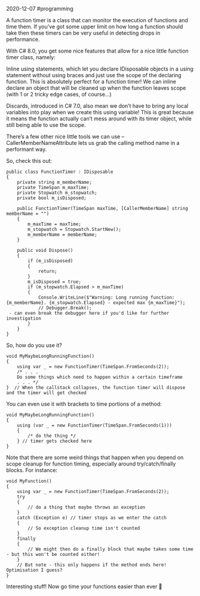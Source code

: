2020-12-07 #programming

A function timer is a class that can monitor the execution of functions and time them. If you’ve got some upper limit on how long a function should take then these timers can be very useful in detecting drops in performance.

With C# 8.0, you get some nice features that allow for a nice little function timer class, namely:

Inline using statements, which let you declare IDisposable objects in a using statement without using braces and just use the scope of the declaring function. This is absolutely perfect for a function timer! We can inline declare an object that will be cleaned up when the function leaves scope (with 1 or 2 tricky edge cases, of course…)

Discards, introduced in C# 7.0, also mean we don’t have to bring any local variables into play when we create this using variable! This is great because it means the function actually can’t mess around with its timer object, while still being able to use the scope.

There’s a few other nice little tools we can use – CallerMemberNameAttribute lets us grab the calling method name in a performant way.

So, check this out:

```
public class FunctionTimer : IDisposable
{
	private string m_memberName;
	private TimeSpan m_maxTime;
	private Stopwatch m_stopwatch;
	private bool m_isDisposed;

	public FunctionTimer(TimeSpan maxTime, [CallerMemberName] string memberName = "")
	{
		m_maxTime = maxTime;
		m_stopwatch = Stopwatch.StartNew();
		m_memberName = memberName;
	}

	public void Dispose()
	{
		if (m_isDisposed)
		{
			return;
		}
		m_isDisposed = true;
		if (m_stopwatch.Elapsed > m_maxTime)
		{
			Console.WriteLine($"Warning: Long running function: {m_memberName}. {m_stopwatch.Elapsed} - expected max {m_maxTime}");
			// Debugger.Break();
 - can even break the debugger here if you'd like for further investigation
		}
	}
}
```

So, how do you use it?

```
void MyMaybeLongRunningFunction()
{
    using var _ = new FunctionTimer(TimeSpan.FromSeconds(2));
    /* . . .
    Do some things which need to happen within a certain timeframe
    . . . */
}  // When the callstack collapses, the function timer will dispose and the timer will get checked
```

You can even use it with brackets to time portions of a method:

```
void MyMaybeLongRunningFunction()
{
    using (var _ = new FunctionTimer(TimeSpan.FromSeconds(1)))
    {
        /* do the thing */
    } // timer gets checked here
}
```

Note that there are some weird things that happen when you depend on scope cleanup for function timing, especially around try/catch/finally blocks. For instance:

```
void MyFunction()
{
	using var _ = new FunctionTimer(TimeSpan.FromSeconds(2));
	try
	{
		// do a thing that maybe throws an exception
	}
	catch (Exception e)	// timer stops as we enter the catch
	{
		// So exception cleanup time isn't counted
	}
	finally
	{
		// We might then do a finally block that maybe takes some time - but this won't be counted either!
	}
	// But note - this only happens if the method ends here! Optimisation I guess?
}
```

Interesting stuff! Now go time your functions easier than ever 🙂